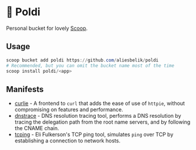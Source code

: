 # :owl: Poldi

Personal bucket for lovely [Scoop](https://scoop.sh/).

## Usage

```powershell
scoop bucket add poldi https://github.com/aliesbelik/poldi
# Recommended, but you can omit the bucket name most of the time
scoop install poldi/<app>
```

## Manifests

- [curlie](https://github.com/rs/curlie) - A frontend to `curl` that adds the ease of use of `httpie`, without compromising on features and performance.
- [dnstrace](https://github.com/rs/dnstrace) - DNS resolution tracing tool, performs a DNS resolution by tracing the delegation path from the root name servers, and by following the CNAME chain.
- [tcping](https://elifulkerson.com/projects/tcping.php) - Eli Fulkerson's TCP ping tool, simulates `ping` over TCP by establishing a connection to network hosts.

